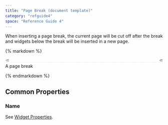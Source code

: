 ```yaml
---
title: "Page Break (document template)"
category: "refguide4"
space: "Reference Guide 4"
---
```

When inserting a page break, the current page will be cut off after the break and widgets below the break will be inserted in a new page.

<div class="alert alert-info">{% markdown %}

![](attachments/819203/918135.png)
A page break

{% endmarkdown %}</div>

## Common Properties

### Name

See [Widget Properties](Widget+Properties).